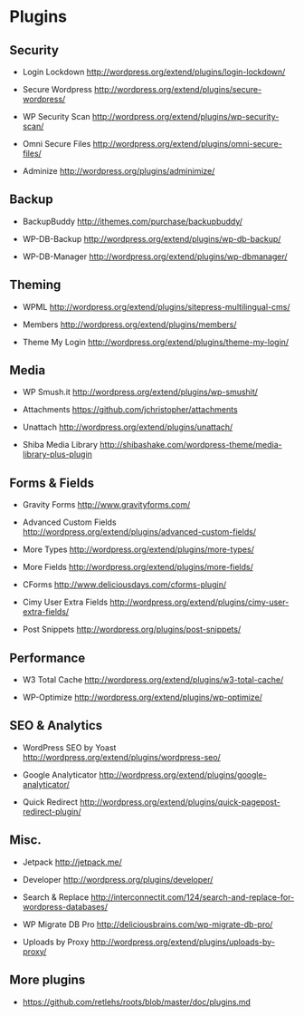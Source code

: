 # Plugins

## Security

- Login Lockdown
  <http://wordpress.org/extend/plugins/login-lockdown/>

- Secure Wordpress
  <http://wordpress.org/extend/plugins/secure-wordpress/>

- WP Security Scan
  <http://wordpress.org/extend/plugins/wp-security-scan/>
  
- Omni Secure Files
  <http://wordpress.org/extend/plugins/omni-secure-files/>

- Adminize
  <http://wordpress.org/plugins/adminimize/>

## Backup

- BackupBuddy
  <http://ithemes.com/purchase/backupbuddy/>

- WP-DB-Backup
  <http://wordpress.org/extend/plugins/wp-db-backup/>

- WP-DB-Manager
  <http://wordpress.org/extend/plugins/wp-dbmanager/>

## Theming

- WPML
  <http://wordpress.org/extend/plugins/sitepress-multilingual-cms/>

- Members
  <http://wordpress.org/extend/plugins/members/>

- Theme My Login
  <http://wordpress.org/extend/plugins/theme-my-login/>

## Media

- WP Smush.it
  <http://wordpress.org/extend/plugins/wp-smushit/>

- Attachments
  <https://github.com/jchristopher/attachments>

- Unattach
  <http://wordpress.org/extend/plugins/unattach/>

- Shiba Media Library
  <http://shibashake.com/wordpress-theme/media-library-plus-plugin>

## Forms & Fields

- Gravity Forms
  <http://www.gravityforms.com/>

- Advanced Custom Fields
  <http://wordpress.org/extend/plugins/advanced-custom-fields/>

- More Types
  <http://wordpress.org/extend/plugins/more-types/>

- More Fields
  <http://wordpress.org/extend/plugins/more-fields/>
 
- CForms
  <http://www.deliciousdays.com/cforms-plugin/>

- Cimy User Extra Fields
  <http://wordpress.org/extend/plugins/cimy-user-extra-fields/>

- Post Snippets
  <http://wordpress.org/plugins/post-snippets/>

## Performance

- W3 Total Cache
  <http://wordpress.org/extend/plugins/w3-total-cache/>

- WP-Optimize
  <http://wordpress.org/extend/plugins/wp-optimize/>

## SEO & Analytics

- WordPress SEO by Yoast
  <http://wordpress.org/extend/plugins/wordpress-seo/>

- Google Analyticator
  <http://wordpress.org/extend/plugins/google-analyticator/>

- Quick Redirect
  <http://wordpress.org/extend/plugins/quick-pagepost-redirect-plugin/>

## Misc.

- Jetpack
  <http://jetpack.me/>

- Developer
  <http://wordpress.org/plugins/developer/>

- Search & Replace
  <http://interconnectit.com/124/search-and-replace-for-wordpress-databases/>

- WP Migrate DB Pro
  <http://deliciousbrains.com/wp-migrate-db-pro/>

- Uploads by Proxy
  <http://wordpress.org/extend/plugins/uploads-by-proxy/>

## More plugins

- https://github.com/retlehs/roots/blob/master/doc/plugins.md
